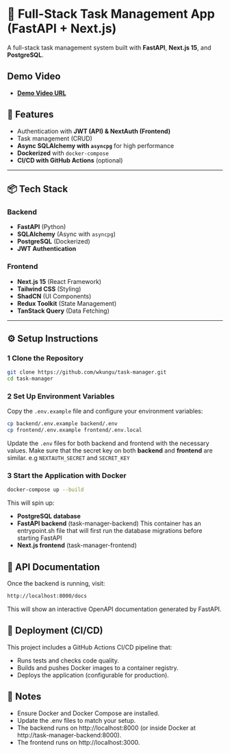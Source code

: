 # 📝 Full-Stack Task Management App (FastAPI + Next.js)

A full-stack task management system built with **FastAPI**, **Next.js 15**, and **PostgreSQL**.

## Demo Video
- **[Demo Video URL](https://vento.so/view/4d504d22-563d-4193-b38f-d6b2580cd79b?utm_medium=share)**

## 🚀 Features

- Authentication with **JWT (API) & NextAuth (Frontend)**
- Task management (CRUD)
- **Async SQLAlchemy with `asyncpg`** for high performance
- **Dockerized** with `docker-compose`
- **CI/CD with GitHub Actions** (optional)

---

## 📦 Tech Stack

### Backend

- **FastAPI** (Python)
- **SQLAlchemy** (Async with `asyncpg`)
- **PostgreSQL** (Dockerized)
- **JWT Authentication**

### Frontend

- **Next.js 15** (React Framework)
- **Tailwind CSS** (Styling)
- **ShadCN** (UI Components)
- **Redux Toolkit** (State Management)
- **TanStack Query** (Data Fetching)

---

## ⚙️ Setup Instructions

### 1️ Clone the Repository

```sh
git clone https://github.com/wkungu/task-manager.git
cd task-manager
```

### 2 Set Up Environment Variables  
Copy the `.env.example` file and configure your environment variables:

```sh
cp backend/.env.example backend/.env
cp frontend/.env.example frontend/.env.local
```

Update the `.env` files for both backend and frontend with the necessary values. Make sure that the secret key on both **backend** and **frontend** are similar. e.g `NEXTAUTH_SECRET` and `SECRET_KEY`

### 3 Start the Application with Docker

```sh
docker-compose up --build
```

This will spin up:

- **PostgreSQL database**
- **FastAPI backend** (task-manager-backend) This container has an entrypoint.sh file that will first run the database migrations before starting FastAPI
- **Next.js frontend** (task-manager-frontend)

## 📄 API Documentation
Once the backend is running, visit:
```sh
http://localhost:8000/docs
```
This will show an interactive OpenAPI documentation generated by FastAPI.

## 🚀 Deployment (CI/CD)
This project includes a GitHub Actions CI/CD pipeline that:

- Runs tests and checks code quality.
- Builds and pushes Docker images to a container registry.
- Deploys the application (configurable for production).

## 📌 Notes
- Ensure Docker and Docker Compose are installed.
- Update the .env files to match your setup.
- The backend runs on http://localhost:8000 (or inside Docker at http://task-manager-backend:8000).
- The frontend runs on http://localhost:3000.